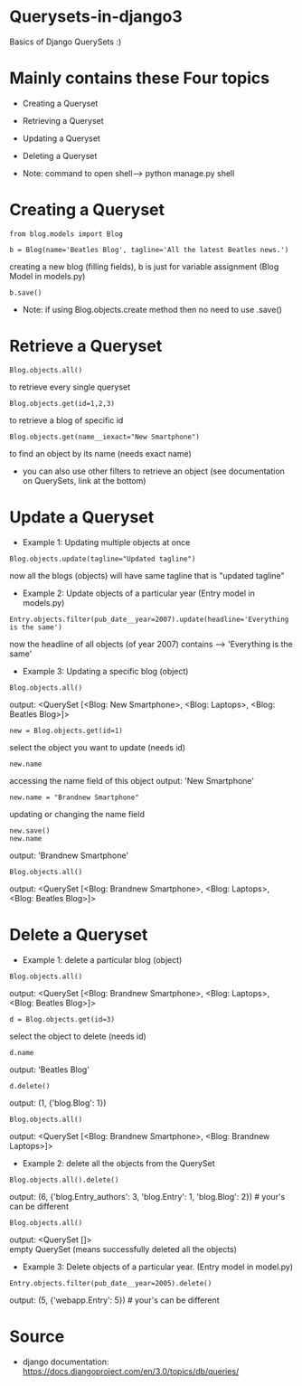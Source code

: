 # Querysets-in-django3
Basics of Django QuerySets :)

# Mainly contains these Four topics 
* Creating a Queryset
* Retrieving a Queryset
* Updating a Queryset
* Deleting a Queryset

* Note: command to open shell--> python manage.py shell 

# Creating a Queryset

`from blog.models import Blog`

`b = Blog(name='Beatles Blog', tagline='All the latest Beatles news.')`

creating a new blog (filling fields), b is just for variable assignment (Blog Model in models.py)

`b.save()`
* Note: if using Blog.objects.create method then no need to use .save()


# Retrieve a Queryset

`Blog.objects.all()`  

to retrieve every single queryset

`Blog.objects.get(id=1,2,3)`

to retrieve a blog of specific id

`Blog.objects.get(name__iexact="New Smartphone")`

to find an object by its name (needs exact name)
* you can also use other filters to retrieve an object (see documentation on QuerySets, link at the bottom) 


# Update a Queryset

* Example 1: Updating multiple objects at once

`Blog.objects.update(tagline="Updated tagline")`  

now all the blogs (objects) will have same tagline that is "updated tagline"

* Example 2: Update objects of a particular year (Entry model in models.py)

`Entry.objects.filter(pub_date__year=2007).update(headline='Everything is the same')`

now the headline of all objects (of year 2007) contains --> 'Everything is the same'

* Example 3: Updating a specific blog (object)

`Blog.objects.all()`

output: <QuerySet [<Blog: New Smartphone>, <Blog: Laptops>, <Blog: Beatles Blog>]>

`new = Blog.objects.get(id=1)`

select the object you want to update (needs id)

`new.name`     

accessing the name field of this object
output: 'New Smartphone'   

`new.name = "Brandnew Smartphone"`    

updating or changing the name field

`new.save()`      
`new.name`     

output: 'Brandnew Smartphone'

`Blog.objects.all()`

output: <QuerySet [<Blog: Brandnew Smartphone>, <Blog: Laptops>, <Blog: Beatles Blog>]>

# Delete a Queryset

* Example 1: delete a particular blog (object)

`Blog.objects.all()`

output: <QuerySet [<Blog: Brandnew Smartphone>, <Blog: Laptops>, <Blog: Beatles Blog>]>

`d = Blog.objects.get(id=3)`

select the object to delete (needs id)

`d.name`  

output: 'Beatles Blog'

`d.delete()`  

output: (1, {'blog.Blog': 1})

`Blog.objects.all()`

output: <QuerySet [<Blog: Brandnew Smartphone>, <Blog: Brandnew Laptops>]>

* Example 2: delete all the objects from the QuerySet

`Blog.objects.all().delete()`

output: (6, {'blog.Entry_authors': 3, 'blog.Entry': 1, 'blog.Blog': 2}) # your's can be different

`Blog.objects.all()`

output: <QuerySet []>   
empty QuerySet (means successfully deleted all the objects)


* Example 3: Delete objects of a particular year. (Entry model in model.py)

`Entry.objects.filter(pub_date__year=2005).delete()`

output: (5, {'webapp.Entry': 5})  # your's can be different


# Source
* django documentation: https://docs.djangoproject.com/en/3.0/topics/db/queries/
